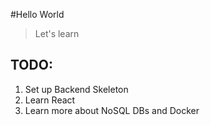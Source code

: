 #Hello World


> Let's learn

## TODO:

1. Set up Backend Skeleton
2. Learn React
3. Learn more about NoSQL DBs and Docker